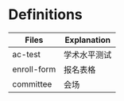 Definitions
===

| Files       | Explanation        |
|-------------|--------------------|
| ac-test     | 学术水平测试         |
| enroll-form | 报名表格            |
| committee   | 会场               |